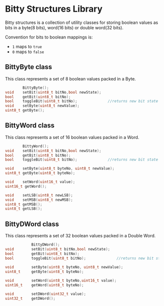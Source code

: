 # Bitty Structures Library

Bitty structures is a collection of utility classes for storing boolean values as bits in a byte(8 bits), word(16 bits) or double word(32 bits).
 
Convention for bits to boolean mappings is:
- `1` maps to `true`
- `0` maps to `false`

## BittyByte class

This class represents a set of 8 boolean values packed in a Byte.

```c
        BittyByte();
void    setBit(uint8_t bitNo,bool newState);
bool    getBit(uint8_t bitNo);
bool    toggleBit(uint8_t bitNo);              //returns new bit state
void    setByte(uint8_t newValue);
uint8_t getByte();
```

## BittyWord class

This class represents a set of 16 boolean values packed in a Word.

```c
        BittyWord();
void    setBit(uint8_t bitNo,bool newState);
bool    getBit(uint8_t bitNo);
bool    toggleBit(uint8_t bitNo);              //returns new bit state

void    setByte(uint8_t byteNo, uint8_t newValue);
uint8_t getByte(uint8_t byteNo);  

void    setWord(uint16_t value);
uint16_t getWord();

void    setLSB(uint8_t newLSB);
void    setMSB(uint8_t newMSB);
uint8_t getMSB();
uint8_t getLSB();
```

## BittyDWord class

This class represents a set of 32 boolean values packed in a Double Word.

```c
            BittyDWord();
void        setBit(uint8_t bitNo,bool newState);
bool        getBit(uint8_t bitNo);
bool        toggleBit(uint8_t bitNo);              //returns new bit state   

void        setByte(uint8_t byteNo, uint8_t newValue);
uint8_t     getByte(uint8_t byteNo);
	
void        setWord(uint8_t byteNo,uint16_t value);
uint16_t    getWord(uint8_t byteNo);

void        setDWord(uint32_t value);
uint32_t    getDWord();
```


